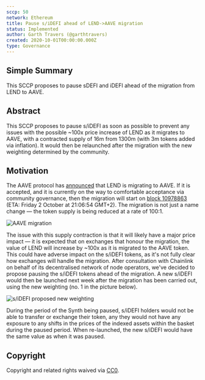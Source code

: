 ```yaml
---
sccp: 50
network: Ethereum
title: Pause s/iDEFI ahead of LEND->AAVE migration
status: Implemented
author: Garth Travers (@garthtravers)
created: 2020-10-01T00:00:00.000Z
type: Governance
---
```


## Simple Summary

<!--"If you can't explain it simply, you don't understand it well enough." Provide a simplified and layman-accessible explanation of the SCCP.-->

This SCCP proposes to pause sDEFI and iDEFI ahead of the migration from LEND to AAVE.

## Abstract

<!--A short (~200 word) description of the variable change proposed.-->

This SCCP proposes to pause s/iDEFI as soon as possible to prevent any issues with the possible ~100x price increase of LEND as it migrates to AAVE, with a contracted supply of 16m from 1300m (with 3m tokens added via inflation). It would then be relaunched after the migration with the new weighting determined by the community.

## Motivation

<!--The motivation is critical for SCCPs that want to update variables within Synthetix. It should clearly explain why the existing variable is not incentive aligned. SCCP submissions without sufficient motivation may be rejected outright.-->

The AAVE protocol has [announced](https://medium.com/aave/september-update-governance-on-mainnet-first-aip-vote-token-migration-in-the-works-b5b8c6a67d46) that LEND is migrating to AAVE.
If it is accepted, and it is currently on the way to comfortable acceptance via community governance, then the migration will start on [block 10978863](https://etherscan.io/block/countdown/10978863) (ETA: Friday 2 October at 21:06:54 GMT+2).
The migration is not just a name change — the token supply is being reduced at a rate of 100:1.

![AAVE migration](https://miro.medium.com/max/1540/1*rXMTocoxhnub_EbXXvYMBw.png)

The issue with this supply contraction is that it will likely have a major price impact — it is expected that on exchanges that honour the migration, the value of LEND will increase by ~100x as it is migrated to the AAVE token.
This could have adverse impact on the s/iDEFI tokens, as it's not fully clear how exchanges will handle the migration. After consultation with Chainlink on behalf of its decentralised network of node operators, we've decided to propose pausing the s/iDEFI tokens ahead of the migration. A new s/iDEFI would then be launched next week after the migration has been carried out, using the new weighting (no. 1 in the picture below).

![s/iDEFI proposed new weighting](https://cdn.discordapp.com/attachments/673764686134509568/758048892398076125/sDEFI-Rebalance-weights.png)

During the period of the Synth being paused, s/iDEFI holders would not be able to transfer or exchange their token, any they would not have any exposure to any shifts in the prices of the indexed assets within the basket during the paused period. When re-launched, the new s/iDEFI would have the same value as when it was paused.

## Copyright

Copyright and related rights waived via [CC0](https://creativecommons.org/publicdomain/zero/1.0/).
